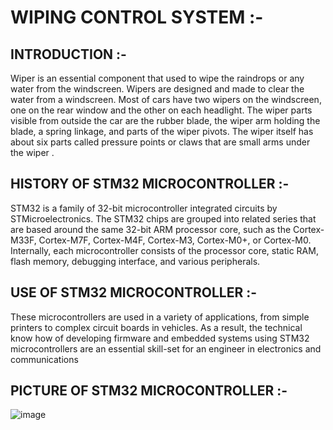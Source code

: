 # WIPING CONTROL SYSTEM :-

## INTRODUCTION :- 


Wiper is an essential component that used to wipe the raindrops or any water from the windscreen. Wipers are designed
and made to clear the water from a windscreen. Most of cars have two wipers on the windscreen, one on the rear
window and the other on each headlight. The wiper parts visible from outside the car are the rubber blade, the wiper
arm holding the blade, a spring linkage, and parts of the wiper pivots. The wiper itself has about six parts called
pressure points or claws that are small arms under the wiper .

## HISTORY OF STM32 MICROCONTROLLER :- 

STM32 is a family of 32-bit microcontroller integrated circuits by STMicroelectronics. The STM32 chips are grouped into related series that are based around the same 32-bit ARM processor core, such as the Cortex-M33F, Cortex-M7F, Cortex-M4F, Cortex-M3, Cortex-M0+, or Cortex-M0. Internally, each microcontroller consists of the processor core, static RAM, flash memory, debugging interface, and various peripherals.

## USE OF STM32 MICROCONTROLLER :- 

These microcontrollers are used in a variety of applications, from simple printers to complex circuit boards in vehicles. As a result, the technical know how of developing firmware and embedded systems using STM32 microcontrollers are an essential skill-set for an engineer in electronics and communications


## PICTURE OF STM32 MICROCONTROLLER :- 

![image](https://user-images.githubusercontent.com/101261412/168250577-a8b6b5e4-e2ff-43d5-a637-2a3e1f26c3cb.png)


